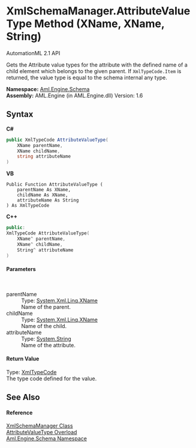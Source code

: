 # XmlSchemaManager.AttributeValueType Method (XName, XName, String)
AutomationML 2.1 API 

Gets the Attribute value types for the attribute with the defined name of a child element which belongs to the given parent. If `XmlTypeCode.Item` is returned, the value type is equal to the schema internal any type.

**Namespace:**&nbsp;<a href="N_Aml_Engine_Schema">Aml.Engine.Schema</a><br />**Assembly:**&nbsp;AML.Engine (in AML.Engine.dll) Version: 1.6

## Syntax

**C#**<br />
``` C#
public XmlTypeCode AttributeValueType(
	XName parentName,
	XName childName,
	string attributeName
)
```

**VB**<br />
``` VB
Public Function AttributeValueType ( 
	parentName As XName,
	childName As XName,
	attributeName As String
) As XmlTypeCode
```

**C++**<br />
``` C++
public:
XmlTypeCode AttributeValueType(
	XName^ parentName, 
	XName^ childName, 
	String^ attributeName
)
```


#### Parameters
&nbsp;<dl><dt>parentName</dt><dd>Type: <a href="https://docs.microsoft.com/dotnet/api/system.xml.linq.xname" target="_parent" rel="noopener noreferrer">System.Xml.Linq.XName</a><br />Name of the parent.</dd><dt>childName</dt><dd>Type: <a href="https://docs.microsoft.com/dotnet/api/system.xml.linq.xname" target="_parent" rel="noopener noreferrer">System.Xml.Linq.XName</a><br />Name of the child.</dd><dt>attributeName</dt><dd>Type: <a href="https://docs.microsoft.com/dotnet/api/system.string" target="_parent" rel="noopener noreferrer">System.String</a><br />Name of the attribute.</dd></dl>

#### Return Value
Type: <a href="https://docs.microsoft.com/dotnet/api/system.xml.schema.xmltypecode" target="_parent" rel="noopener noreferrer">XmlTypeCode</a><br />The type code defined for the value.

## See Also


#### Reference
<a href="T_Aml_Engine_Schema_XmlSchemaManager">XmlSchemaManager Class</a><br /><a href="Overload_Aml_Engine_Schema_XmlSchemaManager_AttributeValueType">AttributeValueType Overload</a><br /><a href="N_Aml_Engine_Schema">Aml.Engine.Schema Namespace</a><br />